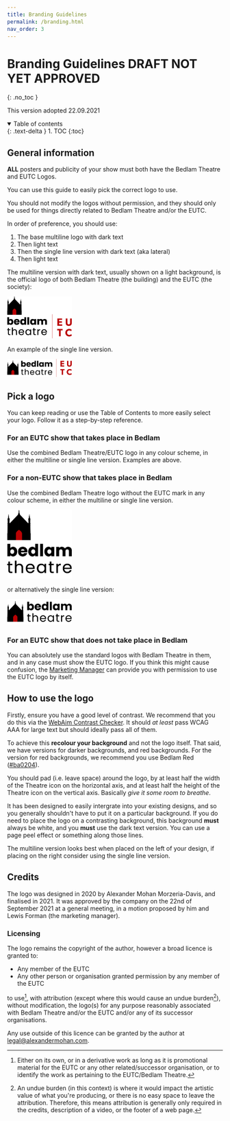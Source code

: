 ```yaml
---
title: Branding Guidelines
permalink: /branding.html
nav_order: 3
---
```


# Branding Guidelines DRAFT NOT YET APPROVED
{: .no_toc }

This version adopted 22.09.2021

<details open markdown="block">
  <summary>
    Table of contents
  </summary>
  {: .text-delta }
1. TOC
{:toc}
</details>

## General information

**ALL** posters and publicity of your show must both have the Bedlam Theatre and EUTC Logos.

You can use this guide to easily pick the correct logo to use.

You should not modify the logos without permission, and they should only be used for things directly related to Bedlam Theatre and/or the EUTC.

In order of preference, you should use:

1. The base multiline logo with dark text
2. Then light text
3. Then the single line version with dark text (aka lateral)
4. Then light text

The multiline version with dark text, usually shown on a light background, is the official logo of both Bedlam Theatre (the building) and the EUTC (the society):

<img src="branding/svg/bedlam-logo_base-multiline.svg" width="30%" alt="Bedlam Theatre EUTC Multiline logo with black text" />

An example of the single line version.

<img src="branding/svg/bedlam-logo_single-line.svg" width="30%" alt="Bedlam Theatre EUTC Multiline logo with black text" />

## Pick a logo 

You can keep reading or use the Table of Contents to more easily select your logo. Follow it as a step-by-step reference.

### For an EUTC show that takes place in Bedlam

Use the combined Bedlam Theatre/EUTC logo in any colour scheme, in either the multiline or single line version. Examples are above.

### For a non-EUTC show that takes place in Bedlam

Use the combined Bedlam Theatre logo without the EUTC mark in any colour scheme, in either the multiline or single line version.

<img src="branding/svg/bedlam-logo_base-multiline-no-eutc.svg" width="30%" alt="Bedlam Theatre EUTC Multiline logo with black text" />

or alternatively the single line version:

<img src="branding/svg/bedlam-logo_single-line-no-eutc.svg" width="30%" alt="Bedlam Theatre EUTC Multiline logo with black text" />

### For an EUTC show that **does not** take place in Bedlam

You can absolutely use the standard logos with Bedlam Theatre in them, and in any case must show the EUTC logo. If you think this might cause confusion, the [Marketing Manager](mailto:marketing@bedlamtheatre.co.uk) can provide you with permission to use the EUTC logo by itself.

## How to use the logo

Firstly, ensure you have a good level of contrast. We recommend that you do this via the [WebAim Contrast Checker](https://webaim.org/resources/contrastchecker/).  It should *at least* pass WCAG AAA for large text but should ideally pass all of them.

To achieve this **recolour your background** and not the logo itself. That said, we have versions for darker backgrounds, and red backgrounds. For the version for red backgrounds, we recommend you use Bedlam Red ([#ba0204](https://www.google.com/search?client=safari&rls=en&q=%23ba0204&ie=UTF-8&oe=UTF-8)).

You should pad (i.e. leave space) around the logo, by at least half the width of the Theatre icon on the horizontal axis, and at least half the height of the Theatre icon on the vertical axis. Basically *give it some room to breathe*.

It has been designed to easily intergrate into your existing designs, and so you generally shouldn't have to put it on a particular background. If you do need to place the logo on a contrasting background, this background **must** always be white, and you **must** use the dark text version. You can use a page peel effect or something along those lines.

The multiline version looks best when placed on the left of your design, if placing on the right consider using the single line version.

## Credits

The logo was designed in 2020 by Alexander Mohan Morzeria-Davis, and finalised in 2021. It was approved by the company on the 22nd of September 2021 at a general meeting, in a motion proposed by him and Lewis Forman (the marketing manager).

### Licensing

The logo remains the copyright of the author, however a broad licence is granted to:

* Any member of the EUTC
* Any other person or organisation granted permission by any member of the EUTC

to use[^1], with attribution (except where this would cause an undue burden[^2]), without modification, the logo(s) for any purpose reasonably associated with Bedlam Theatre and/or the EUTC and/or any of its successor organisations.

Any use outside of this licence can be granted by the author at [legal@alexandermohan.com](mailto:legal@alexandermohan.com). 

[^1]:
     Either on its own, or in a derivative work as long as it is promotional material for the EUTC or any other related/successor organisation, or to identify the work as pertaining to the EUTC/Bedlam Theatre.

[^2]:
     An undue burden (in this context) is where it would impact the artistic value of what you're producing, or there is no easy space to leave the attribution. Therefore, this means attribution is generally only required in the credits, description of a video, or the footer of a web page.
